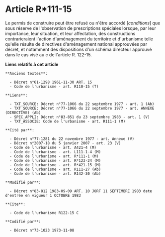 # Article R*111-15

Le permis de construire peut être refusé ou n'être accordé [*conditions*] que sous réserve de l'observation de prescriptions
spéciales lorsque, par leur importance, leur situation, et leur affectation, des constructions contrarieraient l'action
d'aménagement du territoire et d'urbanisme telle qu'elle résulte de directives d'aménagement national approuvées par décret,
et notamment des dispositions d'un schéma directeur approuvé dans le cas visé au c de l'article R. 122-15.

**Liens relatifs à cet article**

	**Anciens textes**:

	  - Décret n°61-1298 1961-11-30 ART. 15
	  - Code de l'urbanisme - art. R110-15 (T)

	**Liens**:

	  - TXT_SOURCE: Décret n°77-1066 du 22 septembre 1977 - art. 1 (Ab)
	  - TXT_SOURCE: Décret n°77-1066 du 22 septembre 1977 - art. ANNEXE (DIRECTIVE) (Ab)
	  - SPEC_APPLI: Décret n°83-851 du 23 septembre 1983 - art. 1 (V)
	  - TXT_ASSOCIE: Code de l'urbanisme - art. R111-1 (M)

	**Cité par**:

	  - Décret n°77-1281 du 22 novembre 1977 - art. Annexe (V)
	  - Décret n°2007-18 du 5 janvier 2007 - art. 23 (V)
	  - Code de l'urbanisme - art. A421-4 (M)
	  - Code de l'urbanisme - art. L111-1-4 (M)
	  - Code de l'urbanisme - art. R*111-1 (M)
	  - Code de l'urbanisme - art. R*123-24 (M)
	  - Code de l'urbanisme - art. R*421-15 (M)
	  - Code de l'urbanisme - art. R111-27 (Ab)
	  - Code de l'urbanisme - art. R142-30 (Ab)

	**Modifié par**:

	  - Décret n°83-812 1983-09-09 ART. 10 JORF 11 SEPTEMBRE 1983 date d'entrée en vigueur 1 OCTOBRE 1983

	**Cite**:

	  - Code de l'urbanisme R122-15 C

	**Codifié par**:

	  - Décret n°73-1023 1973-11-08
